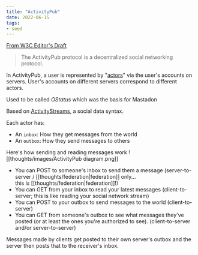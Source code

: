 ```yaml
---
title: "ActivityPub"
date: 2022-06-15
tags:
- seed
---
```


[From W3C Editor's Draft](https://w3c.github.io/activitypub/)

> The ActivityPub protocol is a decentralized social networking protocol.

In ActivityPub, a user is represented by "[actors](https://w3c.github.io/activitypub/#actors)" via the user's accounts on servers. User's accounts on different servers correspond to different actors.

Used to be called *OStatus* which was the basis for Mastadon

Based on [ActivityStreams](https://www.w3.org/TR/activitystreams-core/), a social data syntax.

Each actor has:
- An `inbox`: How they get messages from the world
- An `outbox`: How they send messages to others

Here's how sending and reading messages work
![[thoughts/images/ActivityPub diagram.png]]

- You can POST to someone's inbox to send them a message (server-to-server / [[thoughts/federation|federation]] only... this _is_ [[thoughts/federation|federation]]!)
- You can GET from your inbox to read your latest messages (client-to-server; this is like reading your social network stream)
- You can POST to your outbox to send messages to the world (client-to-server)
- You can GET from someone's outbox to see what messages they've posted (or at least the ones you're authorized to see). (client-to-server and/or server-to-server)

Messages made by clients get posted to their own server's outbox and the server then posts that to the receiver's inbox.
